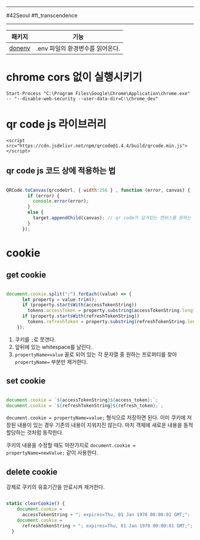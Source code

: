 
---

#42Seoul #ft_transcendence

---

| 패키지                                       | 기능                             |
| -------------------------------------------- | -------------------------------- |
| [donenv](https://program-yam.tistory.com/88) | .env 파일의 환경변수를 읽어온다. |

# chrome cors 없이 실행시키기

`Start-Process "C:\Program Files\Google\Chrome\Application\chrome.exe" -- "--disable-web-security --user-data-dir=C:\chrome_dev"`

# qr code js 라이브러리

`<script src="https://cdn.jsdelivr.net/npm/qrcode@1.4.4/build/qrcode.min.js"></script>`

## qr code js 코드 상에 적용하는 법

```javascript

QRCode.toCanvas(qrcodeUrl, { width:256 } , function (error, canvas) {
        if (error) {
          console.error(error);
        }
        else {
          target.appendChild(canvas); // qr code가 담겨있는 캔버스를 원하는 대상에 추가시킨다.
        }
      });

```

# cookie

## get cookie

```javascript

document.cookie.split(";").forEach((value) => {
      let property = value.trim();
      if (property.startsWith(accessTokenString))
        tokens.accessToken = property.substring(accessTokenString.length);
      if (property.startsWith(refreshTokenString))
        tokens.refreshToken = property.substring(refreshTokenString.length);
    });

```

1. 쿠키를 `;`로 쪼갠다.
2. 앞뒤에 있는 whitespace를 날린다.
3. `propertyName=value` 꼴로 되어 있는 각 문자열 중 원하는 프로퍼티를  찾아 `propertyName=` 부분만 제거한다.

## set cookie

```javascript

document.cookie = `${accessTokenString}${access_token};`;
document.cookie = `${refreshTokenString}${refresh_token};`;

```

`document.cookie = propertyName=value;` 형식으로 저장하면 된다. 이미 쿠키에 저장된 내용이 있는 경우 기존의 내용이 지워지진 않는다. 마치 객체에 새로운 내용을 동적할당하는 것처럼 동작한다.

쿠키의 내용을 수정할 때도 마찬가지로 `document.cookie = propertyName=newValue;` 같이 사용한다.

## delete cookie

강제로 쿠키의 유효기간을 만료시켜 제거한다.

```javascript

static clearCookie() {
    document.cookie =
      accessTokenString + "; expires=Thu, 01 Jan 1970 00:00:01 GMT;";
    document.cookie =
      refreshTokenString + "; expires=Thu, 01 Jan 1970 00:00:01 GMT;";
  }

```